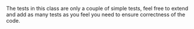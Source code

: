 The tests in this class are only a couple of simple tests, feel free to
extend and add as many tests as you feel you need to ensure correctness
of the code.

